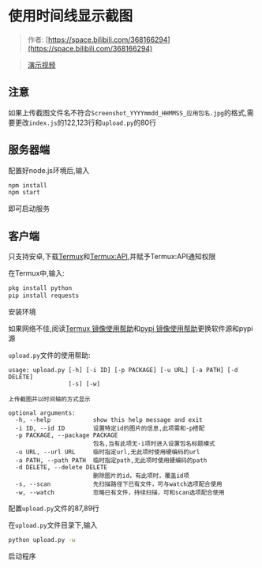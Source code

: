 # 使用时间线显示截图

> 作者: [https://space.bilibili.com/368166294](https://space.bilibili.com/368166294)

> [演示视频](https://www.bilibili.com/video/BV12E41147HR)


## 注意
如果上传截图文件名不符合`Screenshot_YYYYmmdd_HHMMSS_应用包名.jpg`的格式,需要更改`index.js`的122,123行和`upload.py`的80行

## 服务器端

配置好node.js环境后,输入
```sh
npm install
npm start
```
即可启动服务

## 客户端

只支持安卓,下载[Termux](https://f-droid.org/repository/browse/?fdid=com.termux)和[Termux:API](https://f-droid.org/packages/com.termux.api/),并赋予Termux:API通知权限

在Termux中,输入:
```sh
pkg install python
pip install requests
```
安装环境

如果网络不佳,阅读[Termux 镜像使用帮助](https://mirror.tuna.tsinghua.edu.cn/help/termux/)和[pypi 镜像使用帮助](https://mirrors.tuna.tsinghua.edu.cn/help/pypi/)更换软件源和pypi源

`upload.py`文件的使用帮助:
```
usage: upload.py [-h] [-i ID] [-p PACKAGE] [-u URL] [-a PATH] [-d DELETE]
                 [-s] [-w]

上传截图并以时间轴的方式显示

optional arguments:
  -h, --help            show this help message and exit
  -i ID, --id ID        设置特定id的图片的信息,此项需和-p搭配
  -p PACKAGE, --package PACKAGE
                        包名,当有此项无-i项时进入设置包名标题模式
  -u URL, --url URL     临时指定url,无此项时使用硬编码的url
  -a PATH, --path PATH  临时指定path,无此项时使用硬编码的path
  -d DELETE, --delete DELETE
                        删除图片的id，有此项时，覆盖id项
  -s, --scan            先扫描路径下已有文件，可与watch选项配合使用
  -w, --watch           忽略已有文件，持续扫描，可和scan选项配合使用
```

配置`upload.py`文件的87,89行

在`upload.py`文件目录下,输入
```sh
python upload.py -w
```
启动程序
